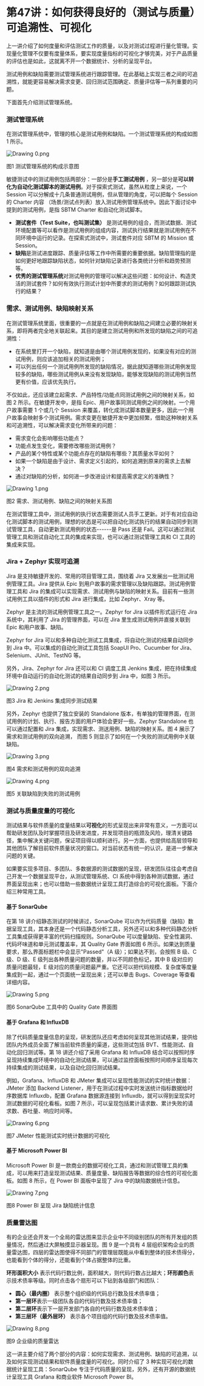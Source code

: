 # 第47讲：如何获得良好的（测试与质量）可追溯性、可视化

上一讲介绍了如何度量和评估测试工作的质量，以及对测试过程进行量化管理。实现量化管理不仅要有度量体系，要实现度量指标的可视化才够完美，对于产品质量的评估也是如此，这就离不开一个数据统计、分析的呈现平台。

测试用例和缺陷需要测试管理系统进行跟踪管理。在此基础上实现三者之间的可追溯性，就能更容易解决需求变更、回归测试范围确定、质量评估等一系列重要的问题。

下面首先介绍测试管理系统。

### 测试管理系统

在测试管理系统中，管理的核心是测试用例和缺陷。一个测试管理系统的构成如图 1 所示。


<Image alt="Drawing 0.png" src="https://s0.lgstatic.com/i/image/M00/1B/F8/CgqCHl7fbQmAfSbfAAC4T7__cec454.png"/> 


图1 测试管理系统的构成示意图

敏捷测试中的测试用例包括两部分：一部分是**手工测试用例** ，另一部分是**可以转化为自动化测试脚本的测试用例**。对于探索式测试，虽然从粒度上来说，一个 Session 可以分解成十几条普通测试用例，但从管理的角度，可以把每个 Session 的 Charter 内容 （场景/测试点列表）放入测试用例管理系统中。因此下面讨论中提到的测试用例，是指 SBTM Charter 和自动化测试脚本。

* **测试套件（Test Suite，也叫测试集）** 是测试用例的组合，而测试数据、测试环境配置等可以看作是测试用例的组成内容，测试执行结果就是测试用例在不同环境中运行的记录。在探索式测试中，测试套件对应 SBTM 的 Mission 或 Session。
* **缺陷**是测试进度跟踪、质量评估等工作中所需要的重要依据。缺陷管理指的是如何更好地跟踪缺陷状态，如何针对缺陷记录进行各类统计分析和趋势预测等。
* **优秀的测试管理系统**对测试用例的管理可以解决这些问题：如何设计、构造灵活的测试套件？如何有效执行测试计划中所要求的测试用例？如何跟踪测试执行的结果？

### 需求、测试用例、缺陷映射关系

在测试管理系统里面，很重要的一点就是在测试用例和缺陷之间建立必要的映射关系，即将两者完全地关联起来。其目的是建立测试用例和所发现的缺陷之间的可追溯性：

* 在系统里打开一个缺陷，就知道是由哪个测试用例发现的，如果没有对应的测试用例，则应该追加相关的测试用例；
* 可以列出任何一个测试用例所发现的缺陷情况，据此就知道哪些测试用例发现较多的缺陷，哪些测试用例从来没有发现缺陷，能够发现缺陷的测试用例当然更有价值，应该优先执行。

不仅如此，还应该建立起需求、产品特性/功能点同测试用例之间的映射关系，如图 2 所示。在敏捷开发中，是指 Epic、用户故事同测试用例之间的映射。一个用户故事需要 1 个或几个 Session 来覆盖，转化成测试脚本数量更多，因此一个用户故事会映射多个测试用例。需求变更在敏捷开发中更加频繁，借助这种映射关系和可追溯性，可以解决需求变化所带来的问题：

* 需求变化会影响哪些功能点？
* 功能点发生变化，需要修改哪些测试用例？
* 产品的某个特性或某个功能点存在的缺陷有哪些？其质量水平如何？
* 如果一个缺陷是由于设计、需求定义引起的，如何追溯到原来的需求上去解决？
* 通过对缺陷的分析，如何进一步改进设计和提高需求定义的准确性？


<Image alt="Drawing 1.png" src="https://s0.lgstatic.com/i/image/M00/1B/ED/Ciqc1F7fbSSAT4HRAAC2rPfOgok607.png"/> 


图2 需求、测试用例、缺陷之间的映射关系图

在测试管理工具中，测试用例的执行状态需要测试人员手工更新。对于有对应自动化测试脚本的测试用例，理想的状态是可以把自动化测试执行的结果自动同步到测试管理工具，自动更新测试用例的状态------是 Pass 还是 Fail。这可以通过测试管理工具和测试自动化工具的集成来实现，也可以通过测试管理工具和 CI 工具的集成来实现。

### Jira + Zephyr 实现可追溯

Jira 是支持敏捷开发的、常用的项目管理工具，围绕着 Jira 又发展出一批测试用例管理工具。Jira 提供从 Epic 到用户故事的需求管理以及缺陷跟踪。测试用例管理工具和 Jira 的集成可以实现需求、测试用例与缺陷的映射关系。目前有一些测试用例工具以插件的形式和 Jira 进行集成，比如 Zephyr、Xray 等。

Zephyr 是主流的测试用例管理工具之一。Zephyr for Jira 以插件形式运行在 Jira 系统中，其利用了 Jira 的管理界面，可以在 Jira 里生成测试用例并直接关联到 Epic 和用户故事、缺陷。

Zephyr for Jira 可以和多种自动化测试工具集成，将自动化测试的结果自动同步到 Jira 中。可以集成的自动化测试工具包括 SoapUI Pro、Cucumber for Jira、Selenium、JUnit、TestNG 等。

另外，Jira、Zephyr for Jira 还可以和 CI 调度工具 Jenkins 集成，把在持续集成环境中自动运行的自动化测试的结果自动同步到 Jira 中，如图 3 所示。


<Image alt="Drawing 2.png" src="https://s0.lgstatic.com/i/image/M00/1B/ED/Ciqc1F7fbUmAVOn8AADVif0Mw8s236.png"/> 


图3 Jira 和 Jenkins 集成同步测试结果

另外，Zephyr 也提供了独立安装的 Standalone 版本，有单独的管理界面，在测试用例的计划、执行、报告方面的用户体验会更好一些。Zephyr Standalone 也可以通过配置和 Jira 集成，实现需求、测送用例、缺陷的映射关系。图 4 展示了需求和测试用例的双向追溯， 而图 5 则显示了如何在一个失败的测试用例中关联缺陷。


<Image alt="Drawing 3.png" src="https://s0.lgstatic.com/i/image/M00/1B/ED/Ciqc1F7fbVOABBIbAAc7vvJETEs957.png"/> 


图4 需求和测试用例的双向追溯


<Image alt="Drawing 4.png" src="https://s0.lgstatic.com/i/image/M00/1B/F9/CgqCHl7fbVuABFhMAAEGBCygHDo536.png"/> 


图5 关联缺陷到失败的测试用例

### 测试与质量度量的可视化

测试结果与软件质量的度量结果以**可视化**的形式呈现出来非常有意义，一方面可以帮助研发团队及时掌握项目及研发进度，并发现项目的瓶颈及风险，理清关键路径，集中解决关键问题，保证项目得以顺利进行。另一方面，也提供给高层领导和其他团队了解目前软件质量状况的窗口。对当前状态有统一的认识，是进一步解决问题的关键。

如果要实现多项目、多团队、多数据源的测试数据的呈现，研发团队往往会考虑自己开发一个数据呈现平台，从测试管理系统、CI 系统中得到各种测试数据，通过界面呈现出来；也可以借助一些数据统计呈现工具打造综合的可视化面板。下面介绍三种常用工具。

#### 基于 SonarQube

在第 18 讲介绍静态测试的时候讲过，SonarQube 可以作为代码质量（缺陷）数据呈现工具，其本身还是一个代码静态分析工具，另外还可以和多种代码静态分析工具集成获得更丰富的代码扫描规则。SonarQube 可以度量缺陷、安全性漏洞、代码坏味道和单元测试覆盖率，其 Quality Gate 界面如图 6 所示。如果达到质量要求，那么界面标题栏中会显示"Passed"（A 级）；如果达不到，会按照 B 级、C 级、D 级、E 级列出各种质量问题的数量，并以不同颜色标记，其中 B 级对应的质量问题最轻，E 级对应的质量问题最严重。它还可以把代码规模、复杂度等度量集成到一起，通过一个页面统一呈现出来；还可以单击 Bugs、Coverage 等查看详细内容。


<Image alt="Drawing 5.png" src="https://s0.lgstatic.com/i/image/M00/1B/ED/Ciqc1F7fbXGAHmpTAACVHzyRZVo369.png"/> 


图6 SonarQube 工具中的 Quality Gate 界面图

#### 基于 Grafana 和 InfluxDB

除了代码质量度量信息的呈现，研发团队还应考虑如何呈现其他测试结果，提供给团队内外成员全面了解当前软件质量的渠道，这些测试包括 BVT、性能测试、自动化回归测试等。第 18 讲还介绍了采用 Grafana 和 InfluxDB 结合可以按照时序呈现持续集成环境中的自动化测试结果，可以通过监控面板按照时间顺序呈现每次持续集成的测试结果，以及自动化回归测试结果。

例如，Grafana、InfluxDB 和 JMeter 集成可以呈现性能测试的实时统计数据：JMeter 添加 Backend Listener，用于在测试过程中实时发送统计指标数据给时序数据库 Influxdb，配置 Grafana 数据源连接到 Influxdb，就可以得到呈现实时测试数据的可视化看板。如图 7 所示，可以呈现包括累计请求数、累计失败的请求数、吞吐量、响应时间等。


<Image alt="Drawing 6.png" src="https://s0.lgstatic.com/i/image/M00/1B/ED/Ciqc1F7fbXmAQrzdAAKZ8A3sLds381.png"/> 


图7 JMeter 性能测试实时统计数据的可视化

#### 基于 Microsoft Power BI

Microsoft Power BI 是一款商业的数据可视化工具，通过和测试管理工具的集成，可以用来打造呈现测试结果、质量度量、缺陷报告等数据的综合性的可视化面板。如图 8 所示，在 Power BI 面板中呈现了 Jira 中的缺陷数据统计信息。


<Image alt="Drawing 7.png" src="https://s0.lgstatic.com/i/image/M00/1B/F9/CgqCHl7fbYiAIIXIAAIK-WWPSYM597.png"/> 


图8 Power BI 呈现 Jira 缺陷统计信息

### 质量雷达图

有的企业还会开发一个全局的雷达图来显示企业中不同级别团队的所有开发组的质量情况，然后通过大屏触摸显示器呈现。图 9 是一个具有 4 层组织架构企业的质量雷达图，四层的雷达图使得不同部门的管理层既能从中看到整体的技术债得分，也能看到个体的得分，还能看到个体占据整体的比重。

**环形面积大小** 表示代码行数比例，面积越大，则代码行数占比越大；**环形颜色**表示技术债率等级。同时点击各个扇形可以下钻到各级部门和团队：

* **圆心（最内圈）** 表示整个组织级的代码总行数及技术债率值；
* **第一层环**表示一级团队各自的代码行数及技术债率值；
* **第二层环**表示下一层开发部门各自的代码行数及技术债率值；
* **第三层环（最外层环）** 表示各个项目组的代码行数及技术债率值。


<Image alt="Drawing 8.png" src="https://s0.lgstatic.com/i/image/M00/1B/ED/Ciqc1F7fbYKARpZ-AAPOo2uvZRM231.png"/> 


图9 企业级的质量雷达

这一讲主要介绍了两个部分的内容：如何实现需求、测试用例、缺陷的可追溯，以及如何实现测试结果和软件质量度量的可视化。同时介绍了 3 种实现可视化的数据统计呈现工具：SonarQube 专注于代码质量的呈现，另外，还有开源的数据统计呈现工具 Grafana 和商业软件 Microsoft Power BI。

